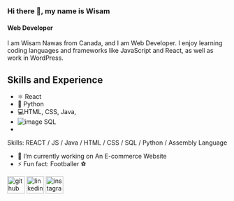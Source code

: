 ### Hi there 👋, my name is Wisam
#### Web Developer
I am Wisam Nawas from Canada, and I am Web Developer. I enjoy learning coding languages and frameworks like JavaScript and React, as well as work in WordPress.

## Skills and Experience
* ⚛ React
* 🐍 Python
* 💻HTML, CSS, Java,
* ![image](https://github.com/Wisam-Nawas/Wisam-N/assets/147668731/afe8985e-d87e-481b-a556-a00341fdde1b) SQL
* 

Skills: REACT / JS / Java / HTML / CSS / SQL / Python / Assembly Language 

- 🔭 I’m currently working on An E-commerce Website 
- ⚡ Fun fact: Footballer ⚽ 


[<img src='https://cdn.jsdelivr.net/npm/simple-icons@3.0.1/icons/github.svg' alt='github' height='40'>](https://github.com/Wisam-Nawas)  [<img src='https://cdn.jsdelivr.net/npm/simple-icons@3.0.1/icons/linkedin.svg' alt='linkedin' height='40'>](https://www.linkedin.com/in/wisam-nawas-01616123b/)  [<img src='https://cdn.jsdelivr.net/npm/simple-icons@3.0.1/icons/instagram.svg' alt='instagram' height='40'>](https://www.instagram.com/_wi.sa_10/)  


